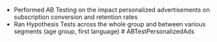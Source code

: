 * Performed AB Testing on the impact personalized advertisements on subscription conversion and retention rates
* Ran Hypothesis Tests across the whole group and between various segments (age group, first language)
#   A B T e s t P e r s o n a l i z e d A d s  
 